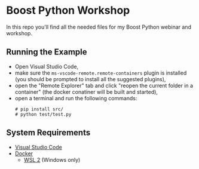 # Boost Python Workshop

In this repo you'll find all the needed files for my Boost Python webinar and workshop.

## Running the Example

- Open Visual Studio Code,
- make sure the `ms-vscode-remote.remote-containers` plugin is installed (you should be prompted to install all the
  suggested plugins),
- open the "Remote Explorer" tab and click "reopen the current folder in a container" (the docker conatiner will be
  built and started),
- open a terminal and run the following commands:
  ```
  # pip install src/
  # python test/test.py
  ```

## System Requirements

- [Visual Studio Code](https://code.visualstudio.com/)
- [Docker](https://docs.docker.com/get-docker/)
  - [WSL 2](https://docs.docker.com/desktop/windows/wsl/) (Windows only)
